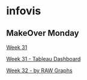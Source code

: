 # infovis

## MakeOver Monday

  [Week 31](https://jimenalozano.github.io/infovis/w31.html)

  [Week 31 - Tableau Dashboard](https://jimenalozano.github.io/infovis/w31-tableau.html)
  
  [Week 32 - by RAW Graphs](https://jimenalozano.github.io/infovis/w32.html)
